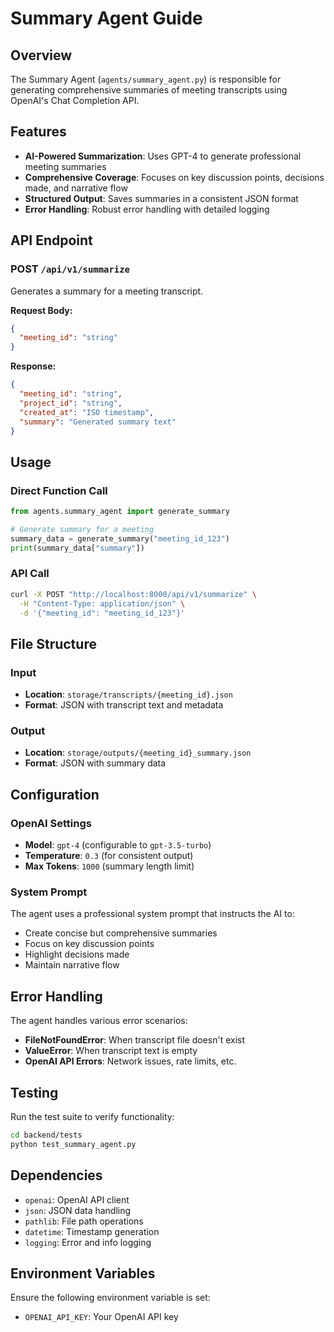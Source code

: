 # Summary Agent Guide

## Overview

The Summary Agent (`agents/summary_agent.py`) is responsible for generating comprehensive summaries of meeting transcripts using OpenAI's Chat Completion API.

## Features

- **AI-Powered Summarization**: Uses GPT-4 to generate professional meeting summaries
- **Comprehensive Coverage**: Focuses on key discussion points, decisions made, and narrative flow
- **Structured Output**: Saves summaries in a consistent JSON format
- **Error Handling**: Robust error handling with detailed logging

## API Endpoint

### POST `/api/v1/summarize`

Generates a summary for a meeting transcript.

**Request Body:**

```json
{
  "meeting_id": "string"
}
```

**Response:**

```json
{
  "meeting_id": "string",
  "project_id": "string",
  "created_at": "ISO timestamp",
  "summary": "Generated summary text"
}
```

## Usage

### Direct Function Call

```python
from agents.summary_agent import generate_summary

# Generate summary for a meeting
summary_data = generate_summary("meeting_id_123")
print(summary_data["summary"])
```

### API Call

```bash
curl -X POST "http://localhost:8000/api/v1/summarize" \
  -H "Content-Type: application/json" \
  -d '{"meeting_id": "meeting_id_123"}'
```

## File Structure

### Input

- **Location**: `storage/transcripts/{meeting_id}.json`
- **Format**: JSON with transcript text and metadata

### Output

- **Location**: `storage/outputs/{meeting_id}_summary.json`
- **Format**: JSON with summary data

## Configuration

### OpenAI Settings

- **Model**: `gpt-4` (configurable to `gpt-3.5-turbo`)
- **Temperature**: `0.3` (for consistent output)
- **Max Tokens**: `1000` (summary length limit)

### System Prompt

The agent uses a professional system prompt that instructs the AI to:

- Create concise but comprehensive summaries
- Focus on key discussion points
- Highlight decisions made
- Maintain narrative flow

## Error Handling

The agent handles various error scenarios:

- **FileNotFoundError**: When transcript file doesn't exist
- **ValueError**: When transcript text is empty
- **OpenAI API Errors**: Network issues, rate limits, etc.

## Testing

Run the test suite to verify functionality:

```bash
cd backend/tests
python test_summary_agent.py
```

## Dependencies

- `openai`: OpenAI API client
- `json`: JSON data handling
- `pathlib`: File path operations
- `datetime`: Timestamp generation
- `logging`: Error and info logging

## Environment Variables

Ensure the following environment variable is set:

- `OPENAI_API_KEY`: Your OpenAI API key
